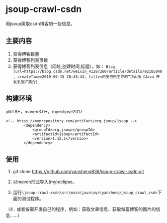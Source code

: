 # jsoup-crawl-csdn

用jsoup爬取csdn博客的一些信息。



## 主要内容

1. 获得博客数量
2. 获得博客列表页数
3. 获得博客列表信息（网址,创建时间,标题），如：
`Blog [url=https://blog.csdn.net/weixin_41287260/article/details/92185040, createTime=2019-06-15 20:45:43, title=阿里巴巴主导的“华山版《Java 开发手册》”简介]`



## 构建环境
jdk1.8+，maven3.0+，myeclipse2017

```maven
<!-- https://mvnrepository.com/artifact/org.jsoup/jsoup -->
		<dependency>
			<groupId>org.jsoup</groupId>
			<artifactId>jsoup</artifactId>
			<version>1.12.1</version>
		</dependency>
```





## 使用
1. git clone https://github.com/yansheng836/jsoup-crawl-csdn.git

2. 以maven形式导入(my)eclipse。

3. 运行`\jsoup-crawl-csdn\src\main\java\xyz\yansheng\jsoup_crawl_csdn`下面的测试程序。

（4 . 或者按需开发自己的程序，例如：获取文章信息、获取每篇博客的图片的信息……）

